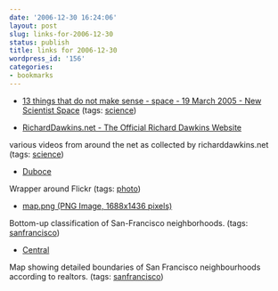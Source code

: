 ```yaml
---
date: '2006-12-30 16:24:06'
layout: post
slug: links-for-2006-12-30
status: publish
title: links for 2006-12-30
wordpress_id: '156'
categories:
- bookmarks
---
```




  * [13 things that do not make sense - space - 19 March 2005 - New Scientist Space](http://space.newscientist.com/article.ns?id=mg18524911.600) (tags: [science](http://del.icio.us/eob/science))





  * [RichardDawkins.net - The Official Richard Dawkins Website](http://richarddawkins.net/search,ALL,page1,n,Video,n,n)




various videos from around the net as collected by richarddawkins.net (tags: [science](http://del.icio.us/eob/science))





  * [Duboce](http://shibainu.s218.xrea.com/flickr/fotolog.cgi?username=Tolka%20Rover)




Wrapper around Flickr (tags: [photo](http://del.icio.us/eob/photo))





  * [map.png (PNG Image, 1688x1436 pixels)](http://hood.theory.org/map.png)




Bottom-up classification of San-Francisco neighborhoods. (tags: [sanfrancisco](http://del.icio.us/eob/sanfrancisco))





  * [Central](http://www.sfarmls.com/docs/central.htm)




Map showing detailed boundaries of San Francisco neighbourhoods according to realtors. (tags: [sanfrancisco](http://del.icio.us/eob/sanfrancisco))






